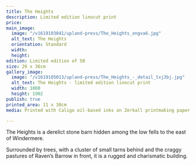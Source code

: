 ```yaml
---
title: The Heights
description: Limited edition linocut print
price: 
main_image:
  image: "/v1619103041/upland-press/The_Heights_ongva6.jpg"
  alt_text: The Heights
  orientation: Standard
  width: 
  height: 
edition: Limited edition of 50
size: 26 x 36cm
gallery_image:
  image: "/v1619105013/upland-press/The_Heights_-_detail_txj3bj.jpg"
  alt_text: The Heights - limited edition linocut print
  width: 1000
  height: 1902
publish: true
printed_area: 11 x 30cm
media: Printed with Caligo oil-based inks on Zerkall printmaking paper

---
```

The Heights is a derelict stone barn hidden among the low fells to the east of Windermere. 

Surrounded by trees, with a cluster of small tarns behind and the craggy pastures of Raven’s Barrow in front, it is a rugged and charismatic building.